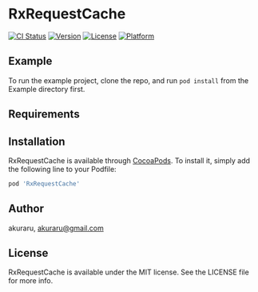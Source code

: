 # RxRequestCache

[![CI Status](https://img.shields.io/travis/akuraru/RxRequestCache.svg?style=flat)](https://travis-ci.org/akuraru/RxRequestCache)
[![Version](https://img.shields.io/cocoapods/v/RxRequestCache.svg?style=flat)](https://cocoapods.org/pods/RxRequestCache)
[![License](https://img.shields.io/cocoapods/l/RxRequestCache.svg?style=flat)](https://cocoapods.org/pods/RxRequestCache)
[![Platform](https://img.shields.io/cocoapods/p/RxRequestCache.svg?style=flat)](https://cocoapods.org/pods/RxRequestCache)

## Example

To run the example project, clone the repo, and run `pod install` from the Example directory first.

## Requirements

## Installation

RxRequestCache is available through [CocoaPods](https://cocoapods.org). To install
it, simply add the following line to your Podfile:

```ruby
pod 'RxRequestCache'
```

## Author

akuraru, akuraru@gmail.com

## License

RxRequestCache is available under the MIT license. See the LICENSE file for more info.
